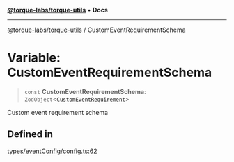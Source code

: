 [**@torque-labs/torque-utils**](../README.md) • **Docs**

***

[@torque-labs/torque-utils](../README.md) / CustomEventRequirementSchema

# Variable: CustomEventRequirementSchema

> `const` **CustomEventRequirementSchema**: `ZodObject`\<[`CustomEventRequirement`](../type-aliases/CustomEventRequirement.md)\>

Custom event requirement schema

## Defined in

[types/eventConfig/config.ts:62](https://github.com/torque-labs/torque-utils/blob/c76fb4101d477d1e8e6fb4f5de7a277964527c27/types/eventConfig/config.ts#L62)
